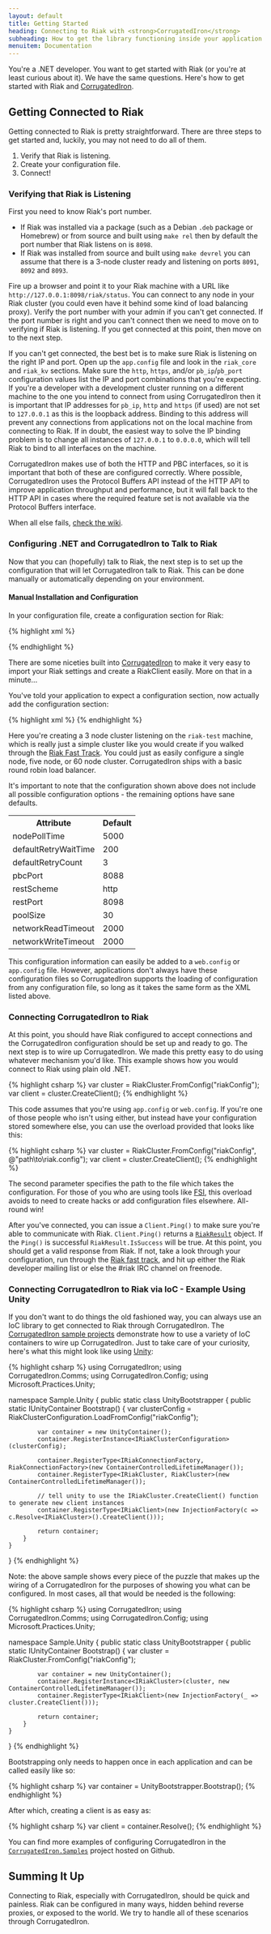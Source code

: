 ```yaml
---
layout: default
title: Getting Started
heading: Connecting to Riak with <strong>CorrugatedIron</strong>
subheading: How to get the library functioning inside your application
menuitem: Documentation
---
```


You're a .NET developer. You want to get started with Riak (or you're at least curious about it). We have the same questions. Here's how to get started with Riak and [CorrugatedIron][ci].

## Getting Connected to Riak ##

Getting connected to Riak is pretty straightforward. There are three steps to get started and, luckily, you may not need to do all of them.

1. Verify that Riak is listening.
2. Create your configuration file.
3. Connect!

### Verifying that Riak is Listening ###

First you need to know Riak's port number.

* If Riak was installed via a package (such as a Debian `.deb` package or Homebrew) or from source and built using `make rel` then by default the port number that Riak listens on is `8098`.
* If Riak was installed from source and built using `make devrel` you can assume that there is a 3-node cluster ready and listening on ports `8091`, `8092` and `8093`.

Fire up a browser and point it to your Riak machine with a URL like `http://127.0.0.1:8098/riak/status`. You can connect to any node in your Riak cluster (you could even have it behind some kind of load balancing proxy). Verify the port number with your admin if you can't get connected. If the port number is right and you can't connect then we need to move on to verifying if Riak is listening. If you get connected at this point, then move on to the next step.

If you can't get connected, the best bet is to make sure Riak is listening on the right IP and port. Open up the `app.config` file and look in the `riak_core` and `riak_kv` sections. Make sure the `http`, `https`, and/or `pb_ip`/`pb_port` configuration values list the IP and port combinations that you're expecting. If you're a developer with a development cluster running on a different machine to the one you intend to connect from using CorrugatedIron then it is important that IP addresses for `pb_ip`, `http` and `https` (if used) are not set to `127.0.0.1` as this is the loopback address. Binding to this address will prevent any connections from applications not on the local machine from connecting to Riak. If in doubt, the easiest way to solve the IP binding problem is to change all instances of `127.0.0.1` to `0.0.0.0`, which will tell Riak to bind to all interfaces on the machine.

CorrugatedIron makes use of both the HTTP and PBC interfaces, so it is important that both of these are configured correctly. Where possible, CorrugatedIron uses the Protocol Buffers API instead of the HTTP API to improve application throughput and performance, but it will fall back to the HTTP API in cases where the required feature set is not available via the Protocol Buffers interface.

When all else fails, [check the wiki][wiki_install].

### Configuring .NET and CorrugatedIron to Talk to Riak ###

Now that you can (hopefully) talk to Riak, the next step is to set up the configuration that will let CorrugatedIron talk to Riak. This can be done manually or automatically depending on your environment.

#### Manual Installation and Configuration ####

In your configuration file, create a configuration section for Riak:

{% highlight xml %}
<configSections>
    <section name="riakConfig" type="CorrugatedIron.Config.RiakClusterConfiguration, CorrugatedIron"/>
</configSections>
{% endhighlight %}

There are some niceties built into [CorrugatedIron][ci] to make it very easy to import your Riak settings and create a RiakClient easily. More on that in a minute...

You've told your application to expect a configuration section, now actually add the configuration section:

{% highlight xml %}
<riakConfig nodePollTime="5000" defaultRetryWaitTime="200" defaultRetryCount="3">
    <nodes>
        <node name="dev1" hostAddress="riak-test" pbcPort="8081" restPort="8091" poolSize="20" />
        <node name="dev2" hostAddress="riak-test" pbcPort="8082" restPort="8092" poolSize="20" />
        <node name="dev3" hostAddress="riak-test" pbcPort="8083" restPort="8093" poolSize="20" />
    </nodes>
</riakConfig>
{% endhighlight %}

Here you're creating a 3 node cluster listening on the `riak-test` machine, which is really just a simple cluster like you would create if you walked through the [Riak Fast Track][wiki_ft]. You could just as easily configure a single node, five node, or 60 node cluster. CorrugatedIron ships with a basic round robin load balancer.

It's important to note that the configuration shown above does not include all possible  configuration options - the remaining options have sane defaults.

<table>
  <tr>
    <th>Attribute</th>
    <th>Default</th>
  </tr>
  <tr>
    <td>nodePollTime</td>
    <td>5000</td>
  </tr>
  <tr>
    <td>defaultRetryWaitTime</td>
    <td>200</td>
  </tr>
  <tr>
    <td>defaultRetryCount</td>
    <td>3</td>
  </tr>
  <tr>
    <td>pbcPort</td>
    <td>8088</td>
  </tr>
  <tr>
    <td>restScheme</td>
    <td>http</td>
  </tr>
  <tr>
    <td>restPort</td>
    <td>8098</td>
  </tr>
  <tr>
    <td>poolSize</td>
    <td>30</td>
  </tr>
  <tr>
    <td>networkReadTimeout</td>
    <td>2000</td>
  </tr>
  <tr>
    <td>networkWriteTimeout</td>
    <td>2000</td>
  </tr>
</table>

This configuration information can easily be added to a `web.config` or `app.config` file. However, applications don't always have these configuration files so CorrugatedIron supports the loading of configuration from any configuration file, so long as it takes the same form as the XML listed above.

### Connecting CorrugatedIron to Riak ###

At this point, you should have Riak configured to accept connections and the CorrugatedIron configuration should be set up and ready to go. The next step is to wire up CorrugatedIron. We made this pretty easy to do using whatever mechanism you'd like. This example shows how you would connect to Riak using plain old .NET. 

{% highlight csharp %}
var cluster = RiakCluster.FromConfig("riakConfig");
var client = cluster.CreateClient();
{% endhighlight %}

This code assumes that you're using `app.config` or `web.config`. If you're one of those people who isn't using either, but instead have your configuration stored somewhere else, you can use the overload provided that looks like this:

{% highlight csharp %}
var cluster = RiakCluster.FromConfig("riakConfig", @"path\to\riak.config");
var client = cluster.CreateClient();
{% endhighlight %}

The second parameter specifies the path to the file which takes the configuration. For those of you who are using tools like [FSI][], this overload avoids to need to create hacks or add configuration files elsewhere. All-round win!

After you've connected, you can issue a `Client.Ping()` to make sure you're able to communicate with Riak. `Client.Ping()` returns a [`RiakResult`][riakresult] object. If the `Ping()` is successful `RiakResult.IsSuccess` will be true. At this point, you should get a valid response from Riak. If not, take a look through your configuration, run through the [Riak fast track][wiki_ft], and hit up either the Riak developer mailing list or else the #riak IRC channel on freenode.

### Connecting CorrugatedIron to Riak via IoC - Example Using Unity ###

If you don't want to do things the old fashioned way, you can always use an IoC library to get connected to Riak through CorrugatedIron. The [CorrugatedIron sample projects][ci_samples] demonstrate how to use a variety of IoC containers to wire up CorrugatedIron. Just to take care of your curiosity, here's what this might look like using [Unity][unityplex]:

{% highlight csharp %}
using CorrugatedIron;
using CorrugatedIron.Comms;
using CorrugatedIron.Config;
using Microsoft.Practices.Unity;

namespace Sample.Unity
{
    public static class UnityBootstrapper
    {
        public static IUnityContainer Bootstrap()
        {
            var clusterConfig = RiakClusterConfiguration.LoadFromConfig("riakConfig");

            var container = new UnityContainer();
            container.RegisterInstance<IRiakClusterConfiguration>(clusterConfig);

            container.RegisterType<IRiakConnectionFactory, RiakConnectionFactory>(new ContainerControlledLifetimeManager());
            container.RegisterType<IRiakCluster, RiakCluster>(new ContainerControlledLifetimeManager());

            // tell unity to use the IRiakCluster.CreateClient() function to generate new client instances
            container.RegisterType<IRiakClient>(new InjectionFactory(c => c.Resolve<IRiakCluster>().CreateClient()));

            return container;
        }
    }
}
{% endhighlight %}

Note: the above sample shows every piece of the puzzle that makes up the wiring of a CorrugatedIron for the purposes of showing you what can be configured. In most cases, all that would be needed is the following:

{% highlight csharp %}
using CorrugatedIron;
using CorrugatedIron.Comms;
using CorrugatedIron.Config;
using Microsoft.Practices.Unity;

namespace Sample.Unity
{
    public static class UnityBootstrapper
    {
        public static IUnityContainer Bootstrap()
        {
            var cluster = RiakCluster.FromConfig("riakConfig");

            var container = new UnityContainer();
            container.RegisterInstance<IRiakCluster>(cluster, new ContainerControlledLifetimeManager());
            container.RegisterType<IRiakClient>(new InjectionFactory(_ => cluster.CreateClient()));

            return container;
        }
    }
}
{% endhighlight %}

Bootstrapping only needs to happen once in each application and can be called easily like so:

{% highlight csharp %}
var container = UnityBootstrapper.Bootstrap();
{% endhighlight %}

After which, creating a client is as easy as:

{% highlight csharp %}
var client = container.Resolve<IRiakClient>();
{% endhighlight %}

You can find more examples of configuring CorrugatedIron in the [`CorrugatedIron.Samples`][ci_samples] project hosted on Github.

## Summing It Up ##

Connecting to Riak, especially with CorrugatedIron, should be quick and painless. Riak can be configured in many ways, hidden behind reverse proxies, or exposed to the world. We try to handle all of these scenarios through CorrugatedIron.

[ci]: http://github.com/DistributedNonsense/CorrugatedIron "CorrugatedIron at Github"
[ci_samples]: http://github.com/DistributedNonsense/CorrugatedIron.Samples "CorrugatedIron sample applications at Github"
[wiki_install]: http://docs.basho.com/riak/latest/tutorials/installation/ "Riak installation and setup"
[wiki_ft]: http://docs.basho.com/riak/latest/tutorials/fast-track/ "Riak fast track"
[unityplex]: http://unity.codeplex.com/ "Unity IoC Container"
[riakresult]: https://github.com/DistributedNonsense/CorrugatedIron/blob/master/CorrugatedIron/RiakResult.cs "RiakResult object"
[FSI]: http://www.fsharphelp.com/Interactive.aspx "F# interactive"
